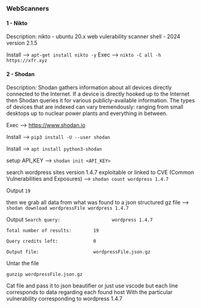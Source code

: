 ### WebScanners

#### 1 - Nikto 
Description: nikto - ubuntu 20.x web vulerability scanner shell - 2024 version 2.1.5

Install --> ``` apt-get install nikto -y ```
Exec --> ```nikto -C all -h https://xfr.xyz```

#### 2 - Shodan
Description: Shodan gathers information about all devices directly connected to the Internet. If a device is directly hooked up to the Internet then Shodan queries it for various publicly-available information. The types of devices that are indexed can vary tremendously: ranging from small desktops up to nuclear power plants and everything in between.

Exec --> https://www.shodan.io


Install --> ```pip3 install -U --user shodan```

Install --> ```apt install python3-shodan```

setup API_KEY --> ```shodan init <API_KEY>```

search wordpress sites version 1.4.7 exploitable or linked to CVE (Common Vulnerabilities and Exposures) --> ```shodan count wordpress 1.4.7```

Output
`` 19 ``

then we grab all data from what was found to a json structured gz file --> ```shodan download wordpressFile wordpress 1.4.7```

Output
```Search query:                   wordpress 1.4.7```

```Total number of results:        19```

```Query credits left:             0```

```Output file:                    wordpressFile.json.gz```

Untar the file

```gunzip wordpressFile.json.gz```

Cat file and pass it to json beautifier or just use vscode but each line corresponds to data regarding each found host
With the particular vulnerability corresponding to wordpress 1.4.7